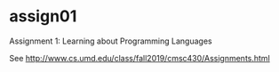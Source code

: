 # assign01
Assignment 1: Learning about Programming Languages

See http://www.cs.umd.edu/class/fall2019/cmsc430/Assignments.html
